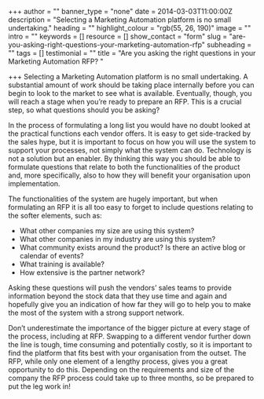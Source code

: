 +++
author = ""
banner_type = "none"
date = 2014-03-03T11:00:00Z
description = "Selecting a Marketing Automation platform is no small undertaking."
heading = ""
highlight_colour = "rgb(55, 26, 190)"
image = ""
intro = ""
keywords = []
resource = []
show_contact = "form"
slug = "are-you-asking-right-questions-your-marketing-automation-rfp"
subheading = ""
tags = []
testimonial = ""
title = "Are you asking the right questions in your Marketing Automation RFP? "

+++
Selecting a Marketing Automation platform is no small undertaking. A substantial amount of work should be taking place internally before you can begin to look to the market to see what is available. Eventually, though, you will reach a stage when you’re ready to prepare an RFP. This is a crucial step, so what questions should you be asking?

In the process of formulating a long list you would have no doubt looked at the practical functions each vendor offers. It is easy to get side-tracked by the sales hype, but it is important to focus on how you will use the system to support your processes, not simply what the system can do. Technology is not a solution but an enabler. By thinking this way you should be able to formulate questions that relate to both the functionalities of the product and, more specifically, also to how they will benefit your organisation upon implementation.

The functionalities of the system are hugely important, but when formulating an RFP it is all too easy to forget to include questions relating to the softer elements, such as:

* What other companies my size are using this system?
* What other companies in my industry are using this system?
* What community exists around the product? Is there an active blog or calendar of events?
* What training is available?
* How extensive is the partner network?

Asking these questions will push the vendors’ sales teams to provide information beyond the stock data that they use time and again and hopefully give you an indication of how far they will go to help you to make the most of the system with a strong support network.

Don’t underestimate the importance of the bigger picture at every stage of the process, including at RFP. Swapping to a different vendor further down the line is tough, time consuming and potentially costly, so it is important to find the platform that fits best with your organisation from the outset. The RFP, while only one element of a lengthy process, gives you a great opportunity to do this. Depending on the requirements and size of the company the RFP process could take up to three months, so be prepared to put the leg work in!